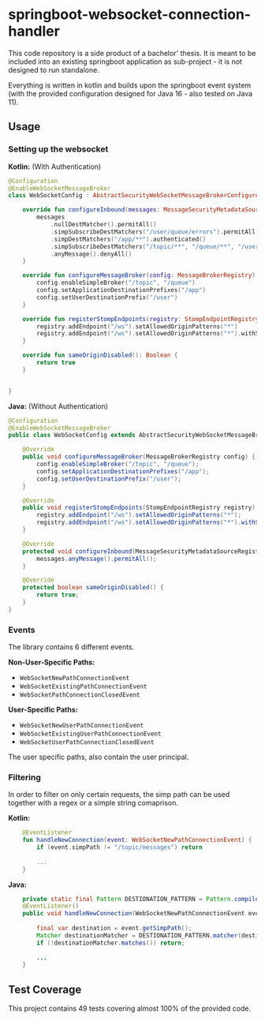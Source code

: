 # springboot-websocket-connection-handler

This code repository is a side product of a bachelor' thesis.
It is meant to be included into an existing springboot application as sub-project - it is not designed to run standalone.

Everything is written in kotlin and builds upon the springboot event system (with the provided configuration designed for Java 16 - also tested on Java 11).

## Usage

### Setting up the websocket

**Kotlin:** (With Authentication)
```kotlin
@Configuration
@EnableWebSocketMessageBroker
class WebSocketConfig : AbstractSecurityWebSocketMessageBrokerConfigurer() {

    override fun configureInbound(messages: MessageSecurityMetadataSourceRegistry) {
        messages
            .nullDestMatcher().permitAll()
            .simpSubscribeDestMatchers("/user/queue/errors").permitAll()
            .simpDestMatchers("/app/**").authenticated()
            .simpSubscribeDestMatchers("/topic/**", "/queue/**", "/user/**").authenticated()
            .anyMessage().denyAll()
    }

    override fun configureMessageBroker(config: MessageBrokerRegistry) {
        config.enableSimpleBroker("/topic", "/queue")
        config.setApplicationDestinationPrefixes("/app")
        config.setUserDestinationPrefix("/user")
    }

    override fun registerStompEndpoints(registry: StompEndpointRegistry) {
        registry.addEndpoint("/ws").setAllowedOriginPatterns("*")
        registry.addEndpoint("/ws").setAllowedOriginPatterns("*").withSockJS()
    }

    override fun sameOriginDisabled(): Boolean {
        return true
    }


}
```

**Java:** (Without Authentication)
```java
@Configuration
@EnableWebSocketMessageBroker
public class WebSocketConfig extends AbstractSecurityWebSocketMessageBrokerConfigurer {

    @Override
    public void configureMessageBroker(MessageBrokerRegistry config) {
        config.enableSimpleBroker("/topic", "/queue");
        config.setApplicationDestinationPrefixes("/app");
        config.setUserDestinationPrefix("/user");
    }

    @Override
    public void registerStompEndpoints(StompEndpointRegistry registry) {
        registry.addEndpoint("/ws").setAllowedOriginPatterns("*");
        registry.addEndpoint("/ws").setAllowedOriginPatterns("*").withSockJS();
    }

    @Override
    protected void configureInbound(MessageSecurityMetadataSourceRegistry messages) {
        messages.anyMessage().permitAll();
    }

    @Override
    protected boolean sameOriginDisabled() {
        return true;
    }
}
```

### Events

The library contains 6 different events.

**Non-User-Specific Paths:**
* `WebSocketNewPathConnectionEvent`
* `WebSocketExistingPathConnectionEvent`
* `WebSocketPathConnectionClosedEvent`

**User-Specific Paths:**
* `WebSocketNewUserPathConnectionEvent`
* `WebSocketExistingUserPathConnectionEvent`
* `WebSocketUserPathConnectionClosedEvent`

The user specific paths, also contain the user principal.


### Filtering

In order to filter on only certain requests, the simp path can be used together with a regex or a simple string comaprison.

**Kotlin:**
```kotlin
    @EventListener
    fun handleNewConnection(event: WebSocketNewPathConnectionEvent) {
        if (event.simpPath != "/topic/messages") return
    
        ...
    }
```

**Java:**
```java
    private static final Pattern DESTIONATION_PATTERN = Pattern.compile("^/topic/messages/([0-9]+)/?$");
    @EventListener()
    public void handleNewConnection(WebSocketNewPathConnectionEvent event) {
    
        final var destination = event.getSimpPath();
        Matcher destinationMatcher = DESTIONATION_PATTERN.matcher(destination);
        if (!destinationMatcher.matches()) return;
        
        ...
    }
```

## Test Coverage

This project contains 49 tests covering almost 100% of the provided code.
